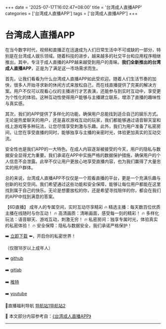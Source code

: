 +++
date = '2025-07-17T16:02:47+08:00'
title = '台湾成人直播APP'
categories = ['台湾成人直播APP']
tags = ['台湾成人直播APP']
+++

# 台湾成人直播APP

在当今数字时代，视频和直播正在迅速成为人们日常生活中不可或缺的一部分，特别是在台湾成人娱乐领域。随着科技的进步，越来越多的社交平台和应用程序相继推出，其中，专注于成人直播的APP越来越受到用户的青睐。**我们全新推出的台湾成人直播APP**，正是为了满足这一市场需求而生。

首先，让我们看看为什么台湾成人直播APP如此受欢迎。随着人们生活节奏的加快，很多人开始寻求新的休闲方式来放松自己，而在线直播提供了完美的解决方案。用户不仅可以观看心仪的主播进行才艺表演，还能参与到实时互动中，享受更为个性化的体验。这种互动性使得用户能够与主播建立联系，增添了直播的趣味性与真实感。

其次，我们的APP提供了多样化的功能，确保用户总能找到适合自己的娱乐方式。无论是热爱聊天的用户，还是喜欢游戏互动的玩家，我们都能够通过语音聊天室和线上游戏等多种玩法，让您尽情享受刺激与乐趣。此外，我们为用户准备了私密房间，让您在享受直播的同时，能够独享与主播的亲密时光，体验更加真实的互动交流。

安全性也是我们APP的一大特色。在成人内容逐渐被接受的今天，用户的隐私与数据安全显得尤为重要。我们承诺在APP中实施严格的数据保护措施，确保用户的个人信息不会泄露。此举不仅让用户更放心地享受直播内容，也为我们赢得了大量忠实的用户群体。

总的来说，台湾成人直播APP不仅仅是一个观看直播的平台，更是一个充满乐趣与创新的社交空间。我们希望通过这些功能和安全保障，能够让每位用户都能在这里找到属于自己的快乐。无论是想要放松的你，还是希望寻找陪伴的你，都会在我们的APP中找到满意的答案。

【6D直播】
成年人的专属空间，实时互动尽享精彩
🔥 精选主播：每天数百位优质主播在线随时与你互动！
🔥 高清画质：清晰画面，感受每一刻的精彩！
🔥 多样化玩法：语音聊天、游戏互动，刺激无穷！
🔥 私密房间：独享专属时光，体验真实的私密体验！
🔥 安全保障：隐私与数据安全，我们承诺严格保护！

➡️ [立即下载](https://down123.s3.ap-east-1.amazonaws.com/down/down.html?channelCode=blog) ⬅️，开启你的私密世界！

（仅限18岁以上成年人）

➡️ [github](https://aldult-live.github.io/)

➡️ [gitlab](https://seo-09598d.gitlab.io/)

➡️ [推特](https://x.com/wegame33)

➡️ [youtube](https://www.youtube.com/@6Dlive)

🔞直播福利导航 [导航站1](https://webstack-86085a.gitlab.io/)[导航站2](https://onlygit123-2.github.io/)


📘 本文部分内容参考自：[《台湾成人直播APP》](https://github.com/18movv/18mo)

---
